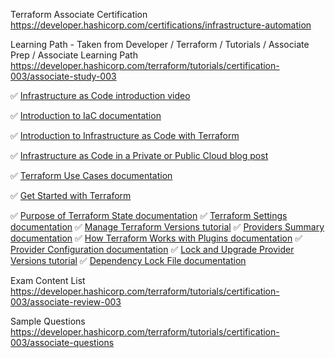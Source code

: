 Terraform Associate Certification
https://developer.hashicorp.com/certifications/infrastructure-automation

Learning Path - Taken from Developer / Terraform / Tutorials / Associate Prep / Associate Learning Path
https://developer.hashicorp.com/terraform/tutorials/certification-003/associate-study-003

✅ [Infrastructure as Code introduction video](https://www.hashicorp.com/resources/what-is-infrastructure-as-code)

✅ [Introduction to IaC documentation](https://developer.hashicorp.com/terraform/intro)

✅ [Introduction to Infrastructure as Code with Terraform](https://developer.hashicorp.com/terraform/tutorials/certification-associate-tutorials-003/infrastructure-as-code)

✅ [Infrastructure as Code in a Private or Public Cloud blog post](https://www.hashicorp.com/blog/infrastructure-as-code-in-a-private-or-public-cloud/)

✅ [Terraform Use Cases documentation](https://developer.hashicorp.com/terraform/intro/v1.1.x/use-cases)

✅ [Get Started with Terraform](https://developer.hashicorp.com/terraform/tutorials/aws-get-started)

✅ [Purpose of Terraform State documentation](https://developer.hashicorp.com/terraform/language/v1.1.x/state/purpose)
✅ [Terraform Settings documentation](https://developer.hashicorp.com/terraform/language/v1.1.x/settings)
✅ [Manage Terraform Versions tutorial](https://developer.hashicorp.com/terraform/tutorials/configuration-language/versions)
✅ [Providers Summary documentation](https://developer.hashicorp.com/terraform/language/v1.1.x/providers)
✅ [How Terraform Works with Plugins documentation](https://developer.hashicorp.com/terraform/plugin/how-terraform-works)
✅ [Provider Configuration documentation](https://developer.hashicorp.com/terraform/language/v1.1.x/providers/configuration)
✅ [Lock and Upgrade Provider Versions tutorial](https://developer.hashicorp.com/terraform/tutorials/configuration-language/provider-versioning)
✅ [Dependency Lock File documentation](https://developer.hashicorp.com/terraform/language/v1.1.x/files/dependency-lock)

Exam Content List
https://developer.hashicorp.com/terraform/tutorials/certification-003/associate-review-003

Sample Questions
https://developer.hashicorp.com/terraform/tutorials/certification-003/associate-questions
